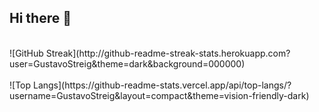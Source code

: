 ## Hi there 👋
<br> 
![GitHub Streak](http://github-readme-streak-stats.herokuapp.com?user=GustavoStreig&theme=dark&background=000000)
<br><br>
![Top Langs](https://github-readme-stats.vercel.app/api/top-langs/?username=GustavoStreig&layout=compact&theme=vision-friendly-dark)
